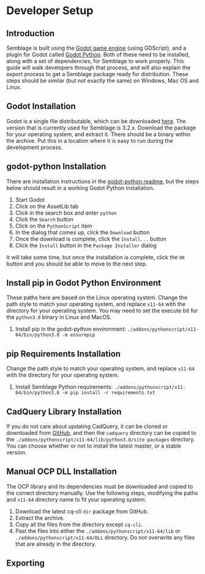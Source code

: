 # Developer Setup

## Introduction

Semblage is built using the [Godot game engine](https://godotengine.org/) (using GDScript), and a plugin for Godot called [Godot Python](https://github.com/touilleMan/godot-python). Both of these need to be installed, along with a set of dependencies, for Semblage to work properly. This guide will walk developers through that process, and will also explain the export process to get a Semblage package ready for distribution. These steps should be similar (but not exactly the same) on Windows, Mac OS and Linux.

## Godot Installation

Godot is a single file distributable, which can be downloaded [here](https://godotengine.org/download). The version that is currently used for Semblage is 3.2.x. Download the package for your operating system, and extract it. There should be a binary within the archive. Put this in a location where it is easy to run during the development process.

## godot-python Installation

There are installation instructions in the [godot-python readme](https://github.com/touilleMan/godot-python/blob/master/README.rst), but the steps below should result in a working Godot Python installation.

1. Start Godot
2. Click on the AssetLib tab
3. Click in the search box and enter `python`
4. Click the `Search` button
5. Click on the `PythonScript` item
6. In the dialog that comes up, click the `Download` button
7. Once the download is complete, click the `Install...` button
8. Click the `Install` button in the `Package Installer` dialog

It will take some time, but once the installation is complete, click the `OK` button and you should be able to move to the next step.

## Install pip in Godot Python Environment

These paths here are based on the Linux operating system. Change the path style to match your operating system, and replace `x11-64` with the directory for your operating system. You may need to set the execute bit for the `python3.8` binary in Linux and MacOS.

1. Install pip in the godot-python environment: `./addons/pythonscript/x11-64/bin/python3.8 -m ensurepip`

## pip Requirements Installation

Change the path style to match your operating system, and replace `x11-64` with the directory for your operating system.

1. Install Semblage Python requirements: `./addons/pythonscript/x11-64/bin/python3.8 -m pip install -r requirements.txt`

## CadQuery Library Installation

If you do not care about updating CadQuery, it can be cloned or downloaded from [GitHub](), and then the `cadquery` directory can be copied to the `./addons/pythonscript/x11-64/lib/python3.8/site-packages` directory. You can choose whether or not to install the latest master, or a stable version.

## Manual OCP DLL Installation

The OCP library and its dependencies must be downloaded and copied to the correct directory manually. Use the following steps, modifying the paths and `x11-64` directory name to fit your operating system.

1. Download the latest cq-cli `dir` package from GitHub.
2. Extract the archive.
3. Copy all the files from the directory except `cq-cli`.
4. Past the files into either the `./addons/pythonscript/x11-64/lib` or `./addons/pythonscript/x11-64/DLL` directory. Do not overwrite any files that are already in the directory.

## Exporting